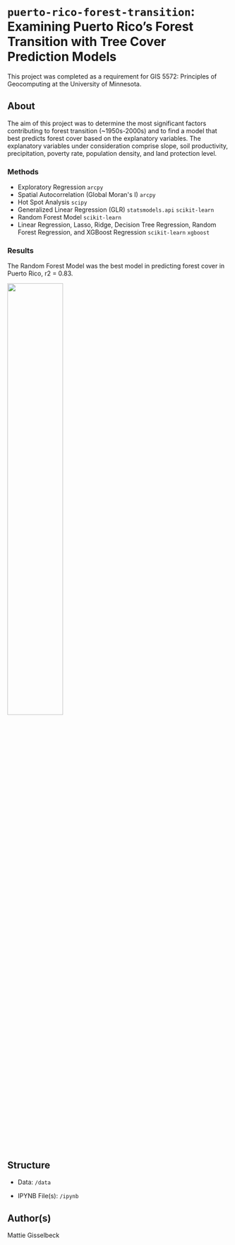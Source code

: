 # `puerto-rico-forest-transition`: Examining Puerto Rico’s Forest Transition with Tree Cover Prediction Models


This project was completed as a requirement for GIS 5572: Principles of Geocomputing at the University of Minnesota.

## About

The aim of this project was to determine the most significant factors contributing to forest transition (~1950s-2000s) and to find a model that best predicts forest cover based on the explanatory variables. The explanatory variables under consideration comprise slope, soil productivity, precipitation, poverty rate, population density, and land protection level. 

### Methods
- Exploratory Regression `arcpy`
- Spatial Autocorrelation (Global Moran's I) `arcpy`
- Hot Spot Analysis `scipy`
- Generalized Linear Regression (GLR) `statsmodels.api` `scikit-learn`
- Random Forest Model `scikit-learn`
- Linear Regression, Lasso, Ridge, Decision Tree Regression, Random Forest Regression, and XGBoost Regression `scikit-learn` `xgboost`


### Results 
The Random Forest Model was the best model in predicting forest cover in Puerto Rico, r2 = 0.83. 


<img src="https://user-images.githubusercontent.com/103837294/235193434-10daf91f-155f-469a-b870-7efb8535fb60.png" width=50% height=50%>


## Structure
* Data: `/data`

* IPYNB File(s): `/ipynb`


## Author(s)
Mattie Gisselbeck
